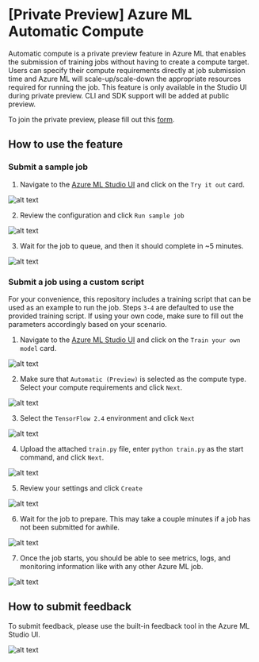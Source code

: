 # [Private Preview] Azure ML Automatic Compute

Automatic compute is a private preview feature in Azure ML that enables the submission of training jobs without having to create a compute target. Users can specify their compute requirements directly at job submission time and Azure ML will scale-up/scale-down the appropriate resources required for running the job. This feature is only available in the Studio UI during private preview. CLI and SDK support will be added at public preview.

To join the private preview, please fill out this [form](#).


## How to use the feature

### Submit a sample job 

1. Navigate to the <a href="https://master.ml.azure.com/?wsid=/subscriptions/4aaa645c-5ae2-4ae9-a17a-84b9023bc56a/resourceGroups/john/providers/Microsoft.MachineLearningServices/workspaces/john-west&flight=clusterlesscompute,clusterlesscomputeruns,aml5minstowow&tid=72f988bf-86f1-41af-91ab-2d7cd011db47" target="_blank">Azure ML Studio UI</a> and click on the `Try it out` card. 

![alt text](./img/11.png)

2. Review the configuration and click `Run sample job`

![alt text](./img/13.png)

3. Wait for the job to queue, and then it should complete in ~5 minutes.

![alt text](./img/10.png)

### Submit a job using a custom script 

For your convenience, this repository includes a training script that can be used as an example to run the job. Steps `3-4` are defaulted to use the provided training script. If using your own code, make sure to fill out the parameters accordingly based on your scenario.

1. Navigate to the <a href="https://master.ml.azure.com/?wsid=/subscriptions/4aaa645c-5ae2-4ae9-a17a-84b9023bc56a/resourceGroups/john/providers/Microsoft.MachineLearningServices/workspaces/john-west&flight=clusterlesscompute,clusterlesscomputeruns,aml5minstowow&tid=72f988bf-86f1-41af-91ab-2d7cd011db47" target="_blank">Azure ML Studio UI</a> and click on the `Train your own model` card.

![alt text](./img/12.png)

2. Make sure that `Automatic (Preview)` is selected as the compute type. Select your compute requirements and click `Next`.

![alt text](./img/3.png)

3. Select the `TensorFlow 2.4` environment and click `Next`

![alt text](./img/4.png)

4. Upload the attached `train.py` file, enter `python train.py` as the start command, and click `Next`.

![alt text](./img/5.png)

5. Review your settings and click `Create`

![alt text](./img/6.png)

6. Wait for the job to prepare. This may take a couple minutes if a job has not been submitted for awhile.

![alt text](./img/7.png)

7. Once the job starts, you should be able to see metrics, logs, and monitoring information like with any other Azure ML job.

![alt text](./img/8.png)

## How to submit feedback

To submit feedback, please use the built-in feedback tool in the Azure ML Studio UI.

![alt text](./img/9.png)